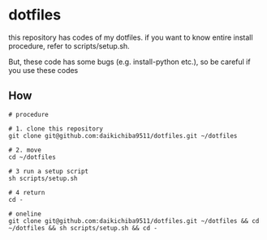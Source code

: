 # dotfiles

this repository has codes of my dotfiles. if you want to know entire install procedure, refer to scripts/setup.sh.

But, these code has some bugs (e.g. install-python etc.), so be careful if you use these codes

## How

```shell
# procedure

# 1. clone this repository
git clone git@github.com:daikichiba9511/dotfiles.git ~/dotfiles

# 2. move 
cd ~/dotfiles

# 3 run a setup script
sh scripts/setup.sh

# 4 return
cd -

# oneline
git clone git@github.com:daikichiba9511/dotfiles.git ~/dotfiles && cd ~/dotfiles && sh scripts/setup.sh && cd -
```
